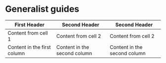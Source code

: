 # Generalist guides
First Header | Second Header | Second Header
------------ | ------------- | -------------
Content from cell 1 | Content from cell 2 | Content from cell 2
Content in the first column | Content in the second column | Content in the second column
